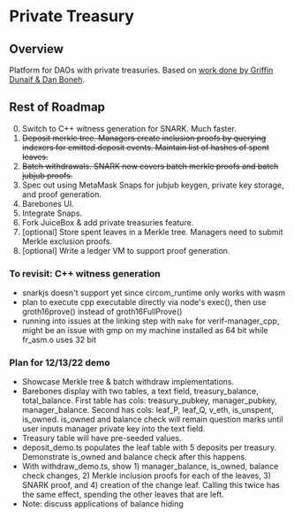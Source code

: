 # Private Treasury

## Overview
Platform for DAOs with private treasuries. Based on [work done by Griffin Dunaif & Dan Boneh](https://hackmd.io/nCASdhqVQNWwMhpTmKpnKQ).

## Rest of Roadmap
0. Switch to C++ witness generation for SNARK. Much faster. 
1. ~~Deposit merkle tree. Managers create inclusion proofs by querying indexers 
   for emitted deposit events. Maintain list of hashes of spent leaves.~~
2. ~~Batch withdrawals. SNARK now covers batch merkle proofs and batch jubjub
   proofs.~~
3. Spec out using MetaMask Snaps for jubjub keygen, private key storage, and 
   proof generation. 
4. Barebones UI. 
5. Integrate Snaps. 
6. Fork JuiceBox & add private treasuries feature. 
7. [optional] Store spent leaves in a Merkle tree. Managers need to submit 
              Merkle exclusion proofs. 
8. [optional] Write a ledger VM to support proof generation. 

### To revisit: C++ witness generation
- snarkjs doesn't support yet since circom_runtime only works with wasm 
- plan to execute cpp executable directly via node's exec(), then use 
  groth16prove() instead of groth16FullProve()
- running into issues at the linking step with `make` for verif-manager_cpp, 
  might be an issue with gmp on my machine installed as 64 bit while fr_asm.o 
  uses 32 bit 

### Plan for 12/13/22 demo
- Showcase Merkle tree & batch withdraw implementations. 
- Barebones display with two tables, a text field, treasury_balance, 
  total_balance. First table has cols: treasury_pubkey, manager_pubkey, 
  manager_balance. Second has cols: leaf_P, leaf_Q, v_eth, is_unspent, is_owned. 
  is_owned and balance check will remain question marks until user inputs 
  manager private key into the text field. 
- Treasury table will have pre-seeded values.
- deposit_demo.ts populates the leaf table with 5 deposits per treasury. 
  Demonstrate is_owned and balance check after this happens. 
- With withdraw_demo.ts, show 1) manager_balance, is_owned, balance check 
  changes, 2) Merkle inclusion proofs for each of the leaves, 3) SNARK proof, 
  and 4) creation of the change leaf. Calling this twice has the same effect,
  spending the other leaves that are left. 
- Note: discuss applications of balance hiding 
